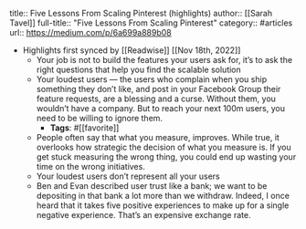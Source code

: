 title:: Five Lessons From Scaling Pinterest (highlights)
author:: [[Sarah Tavel]]
full-title:: "Five Lessons From Scaling Pinterest"
category:: #articles
url:: https://medium.com/p/6a699a889b08

- Highlights first synced by [[Readwise]] [[Nov 18th, 2022]]
	- Your job is not to build the features your users ask for, it’s to ask the right questions that help you find the scalable solution
	- Your loudest users — the users who complain when you ship something they don’t like, and post in your Facebook Group their feature requests, are a blessing and a curse. Without them, you wouldn’t have a company. But to reach your next 100m users, you need to be willing to ignore them.
		- **Tags**: #[[favorite]]
	- People often say that what you measure, improves. While true, it overlooks how strategic the decision of what you measure is. If you get stuck measuring the wrong thing, you could end up wasting your time on the wrong initiatives.
	- Your loudest users don’t represent all your users
	- Ben and Evan described user trust like a bank; we want to be depositing in that bank a lot more than we withdraw. Indeed, I once heard that it takes five positive experiences to make up for a single negative experience. That’s an expensive exchange rate.